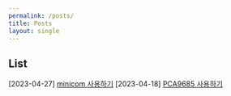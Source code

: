 ```yaml
---
permalink: /posts/
title: Posts
layout: single
---
```


## List

[2023-04-27] <a href="/posts/minicom">minicom 사용하기</a>
[2023-04-18] <a href="/posts/pca9685">PCA9685 사용하기</a>
